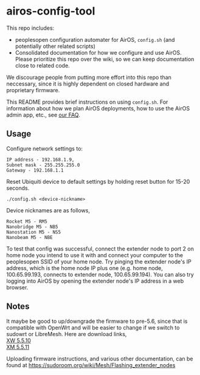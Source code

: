 # airos-config-tool
This repo includes:
- peoplesopen configuration automater for AirOS, `config.sh` (and potentially other related scripts)
- Consolidated documentation for how we configure and use AirOS. Please prioritize this repo over the wiki, so we can keep documentation close to related code.

We discourage people from putting more effort into this repo than neccessary, since it is highly dependent on closed hardware and proprietary firmware.

This README provides brief instructions on using `config.sh`.
For information about how we plan AirOS deployments, how to use the AirOS admin app, etc., see [our FAQ](guides/faq.md).

## Usage

Configure network settings to: 
```
IP address - 192.168.1.9, 
Subnet mask - 255.255.255.0  
Gateway - 192.168.1.1
```

Reset Ubiquiti device to default settings by holding reset button for 15-20 seconds.  

```
./config.sh <device-nickname>
```

Device nicknames are as follows,
```
Rocket M5 - RM5
Nanobridge M5 - NB5
Nanostation M5 - NS5
Nanobeam M5 - NBE
```

To test that config was successful, connect the extender node to port 2 on home node you intend to use it with and connect your computer to the peoplesopen SSID of your home node. Try pinging the extender node's IP address, which is the home node IP plus one (e.g. home node, 100.65.99.193, connects to extender node, 100.65.99.194). You can also try logging into AirOS by opening the extender node's IP address in a web browser.

## Notes
It maybe be good to up/downgrade the firmware to pre-5.6, since that is compatible with OpenWrt and will be easier to change if we switch to sudowrt or LibreMesh. Here are download links,  
[XW 5.5.10](http://dl.ubnt.com/firmwares/XW-fw/v5.5.10/XW.v5.5.10-u2.28005.150723.1358.bin)  
[XM 5.5.11](http://dl.ubnt.com/firmwares/XN-fw/v5.5.11/XM.v5.5.11.28002.150723.1344.bin)  

Uploading firmware instructions, and various other documentation, can be found at https://sudoroom.org/wiki/Mesh/Flashing_extender_nodes
